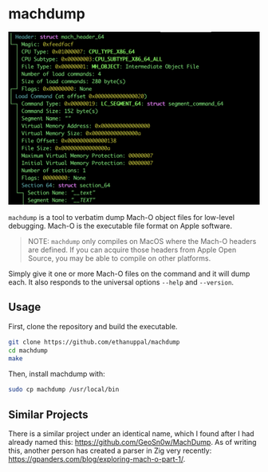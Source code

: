 # machdump

![machdump in action](/img/example.png)

`machdump` is a tool to verbatim dump Mach-O object files for low-level debugging. Mach-O is the executable file format on Apple software.

> NOTE: `machdump` only compiles on MacOS where the Mach-O headers are defined. If you can acquire those headers from Apple Open Source, you may be able to compile on other platforms.

Simply give it one or more Mach-O files on the command and it will dump each. It also responds to the universal options `--help` and `--version`.

## Usage

First, clone the repository and build the executable.
```bash
git clone https://github.com/ethanuppal/machdump
cd machdump
make
```
Then, install machdump with:
```bash
sudo cp machdump /usr/local/bin
```

## Similar Projects

There is a similar project under an identical name, which I found after I had already named this: https://github.com/GeoSn0w/MachDump. As of writing this, another person has created a parser in Zig very recently: https://gpanders.com/blog/exploring-mach-o-part-1/.
